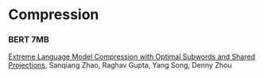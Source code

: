 # Compression

### BERT 7MB

[Extreme Language Model Compression with Optimal Subwords and Shared Projections](https://arxiv.org/abs/1909.11687), Sanqiang Zhao, Raghav Gupta, Yang Song, Denny Zhou
